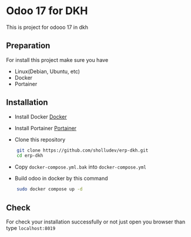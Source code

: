 # Odoo 17 for DKH

This is project for odooo 17 in dkh

## Preparation

For install this project make sure you have
- Linux(Debian, Ubuntu, etc)
- Docker
- Portainer

## Installation

- Install Docker
[Docker](https://docs.docker.com/engine/install/)

- Install Portainer
[Portainer](https://docs.portainer.io/start/install-ce/server/docker/linux)

- Clone this repository
```bash
    git clone https://github.com/sholludev/erp-dkh.git
    cd erp-dkh
```

- Copy `docker-compose.yml.bak` into `docker-compose.yml`

- Build odoo in docker by this command
```bash
    sudo docker compose up -d
```

## Check

For check your installation successfully or not just open you browser than type `localhost:8019`


